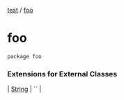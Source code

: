 [test](out.md) / [foo](out.md)


# foo


```
package foo
```




### Extensions for External Classes


| [String](out.md) | `` |

